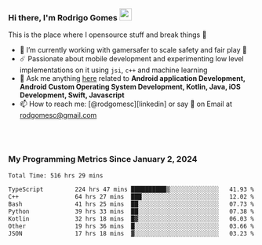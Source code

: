 
### Hi there, I'm Rodrigo Gomes <img src="https://media.giphy.com/media/hvRJCLFzcasrR4ia7z/giphy.gif" width="25px">
This is the place where I opensource stuff and break things 🤣
- 🔭 I’m currently working with gamersafer to scale safety and fair play 💜
- ☄️ Passionate about mobile development and experimenting low level implementations on it using `jsi`, `c++` and machine learning
- 💬 Ask me anything [here](https://github.com/rodgomesc/rodgomesc/issues) related to <b>Android application Development, Android Custom Operating System Development, Kotlin, Java, iOS Development, Swift, Javascript</b>
- 📫 How to reach me: [@rodgomesc][linkedin] or say 👋 on Email at [rodgomesc@gmail.com](mailto:rodgomesc@gmail.com)


<br/>

<!-- 
<picture>
  <img src="/github-metrics.svg" alt="Metrics">
</picture>
-->

</br>

### My Programming Metrics Since January 2, 2024 


<!--START_SECTION:waka-->

```txt
Total Time: 516 hrs 29 mins

TypeScript         224 hrs 47 mins ██████████▒░░░░░░░░░░░░░░   41.93 %
C++                64 hrs 27 mins  ███░░░░░░░░░░░░░░░░░░░░░░   12.02 %
Bash               41 hrs 25 mins  ██░░░░░░░░░░░░░░░░░░░░░░░   07.73 %
Python             39 hrs 33 mins  ██░░░░░░░░░░░░░░░░░░░░░░░   07.38 %
Kotlin             32 hrs 18 mins  █▓░░░░░░░░░░░░░░░░░░░░░░░   06.03 %
Other              19 hrs 36 mins  █░░░░░░░░░░░░░░░░░░░░░░░░   03.66 %
JSON               17 hrs 18 mins  ▓░░░░░░░░░░░░░░░░░░░░░░░░   03.23 %
```

<!--END_SECTION:waka-->
